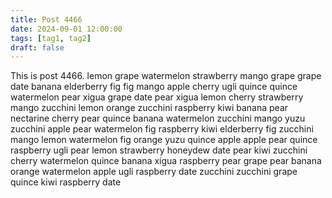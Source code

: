 ```yaml
---
title: Post 4466
date: 2024-09-01 12:00:00
tags: [tag1, tag2]
draft: false
---
```

This is post 4466.
lemon
grape
watermelon
strawberry
mango
grape
grape
date
banana
elderberry
fig
fig
mango
apple
cherry
ugli
quince
quince
watermelon
pear
xigua
grape
date
pear
xigua
lemon
cherry
strawberry
mango
zucchini
lemon
orange
zucchini
raspberry
kiwi
banana
pear
nectarine
cherry
pear
quince
banana
watermelon
zucchini
mango
yuzu
zucchini
apple
pear
watermelon
fig
raspberry
kiwi
elderberry
fig
zucchini
mango
lemon
watermelon
fig
orange
yuzu
quince
apple
apple
pear
quince
raspberry
ugli
pear
lemon
strawberry
honeydew
date
pear
kiwi
zucchini
cherry
watermelon
quince
banana
xigua
raspberry
pear
grape
pear
banana
orange
watermelon
apple
ugli
raspberry
date
zucchini
zucchini
grape
quince
kiwi
raspberry
date
